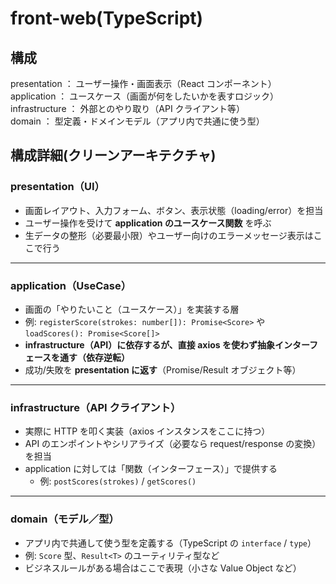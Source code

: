 # front-web(TypeScript)

## 構成

presentation ： ユーザー操作・画面表示（React コンポーネント）  
application ： ユースケース（画面が何をしたいかを表すロジック）  
infrastructure ： 外部とのやり取り（API クライアント等）  
domain ： 型定義・ドメインモデル（アプリ内で共通に使う型）

## 構成詳細(クリーンアーキテクチャ)

### presentation（UI）

- 画面レイアウト、入力フォーム、ボタン、表示状態（loading/error）を担当
- ユーザー操作を受けて **application のユースケース関数** を呼ぶ
- 生データの整形（必要最小限）やユーザー向けのエラーメッセージ表示はここで行う

---

### application（UseCase）

- 画面の「やりたいこと（ユースケース）」を実装する層
- 例: `registerScore(strokes: number[]): Promise<Score>` や `loadScores(): Promise<Score[]>`
- **infrastructure（API）に依存するが、直接 axios を使わず抽象インターフェースを通す（依存逆転）**
- 成功/失敗を **presentation に返す**（Promise/Result オブジェクト等）

---

### infrastructure（API クライアント）

- 実際に HTTP を叩く実装（axios インスタンスをここに持つ）
- API のエンポイントやシリアライズ（必要なら request/response の変換）を担当
- application に対しては「関数（インターフェース）」で提供する
  - 例: `postScores(strokes)` / `getScores()`

---

### domain（モデル／型）

- アプリ内で共通して使う型を定義する（TypeScript の `interface` / `type`）
- 例: `Score` 型、`Result<T>` のユーティリティ型など
- ビジネスルールがある場合はここで表現（小さな Value Object など）
